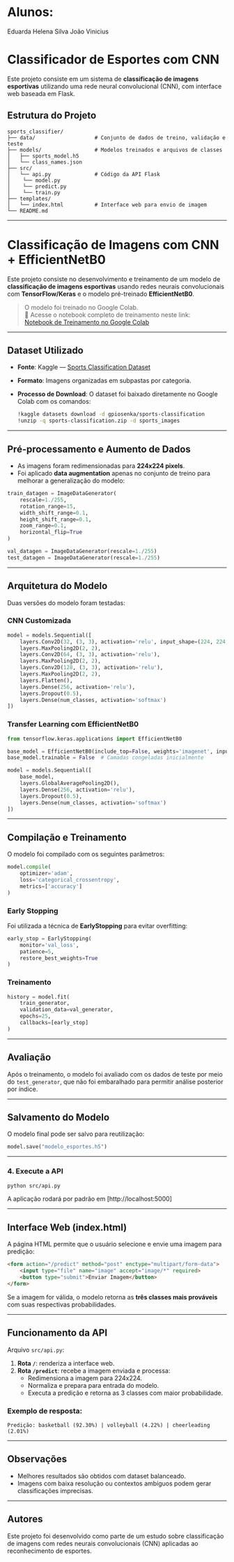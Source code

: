# Alunos: 
Eduarda Helena Silva 
João Vinicius 
# Classificador de Esportes com CNN

Este projeto consiste em um sistema de **classificação de imagens esportivas** utilizando uma rede neural convolucional (CNN), com interface web baseada em Flask.

## Estrutura do Projeto

```
sports_classifier/
├── data/                   # Conjunto de dados de treino, validação e teste
├── models/                 # Modelos treinados e arquivos de classes
│   ├── sports_model.h5
│   └── class_names.json
├── src/
│   └── api.py              # Código da API Flask
│    └── model.py 
│    └── predict.py
│    └── train.py 
├── templates/
│   └── index.html          # Interface web para envio de imagem
└── README.md
```

---

# Classificação de Imagens com CNN + EfficientNetB0

Este projeto consiste no desenvolvimento e treinamento de um modelo de **classificação de imagens esportivas** usando redes neurais convolucionais com **TensorFlow/Keras** e o modelo pré-treinado **EfficientNetB0**.

>  O modelo foi treinado no Google Colab.  
> 🔗 Acesse o notebook completo de treinamento neste link:  
> [Notebook de Treinamento no Google Colab](https://colab.research.google.com/drive/16l9TMhSuFyQUwHZ2kixeh_dhlo3fF_E-?usp=sharing)

---

## Dataset Utilizado

- **Fonte**: Kaggle — [Sports Classification Dataset](https://www.kaggle.com/datasets/gpiosenka/sports-classification)
- **Formato**: Imagens organizadas em subpastas por categoria.
- **Processo de Download**:
  O dataset foi baixado diretamente no Google Colab com os comandos:

  ```bash
  !kaggle datasets download -d gpiosenka/sports-classification
  !unzip -q sports-classification.zip -d sports_images
  ```

---

## Pré-processamento e Aumento de Dados

- As imagens foram redimensionadas para **224x224 pixels**.
- Foi aplicado **data augmentation** apenas no conjunto de treino para melhorar a generalização do modelo:

```python
train_datagen = ImageDataGenerator(
    rescale=1./255,
    rotation_range=15,
    width_shift_range=0.1,
    height_shift_range=0.1,
    zoom_range=0.1,
    horizontal_flip=True
)

val_datagen = ImageDataGenerator(rescale=1./255)
test_datagen = ImageDataGenerator(rescale=1./255)
```

---

## Arquitetura do Modelo

Duas versões do modelo foram testadas:

### CNN Customizada

```python
model = models.Sequential([
    layers.Conv2D(32, (3, 3), activation='relu', input_shape=(224, 224, 3)),
    layers.MaxPooling2D(2, 2),
    layers.Conv2D(64, (3, 3), activation='relu'),
    layers.MaxPooling2D(2, 2),
    layers.Conv2D(128, (3, 3), activation='relu'),
    layers.MaxPooling2D(2, 2),
    layers.Flatten(),
    layers.Dense(256, activation='relu'),
    layers.Dropout(0.5),
    layers.Dense(num_classes, activation='softmax')
])
```

### Transfer Learning com EfficientNetB0

```python
from tensorflow.keras.applications import EfficientNetB0

base_model = EfficientNetB0(include_top=False, weights='imagenet', input_shape=(224, 224, 3))
base_model.trainable = False  # Camadas congeladas inicialmente

model = models.Sequential([
    base_model,
    layers.GlobalAveragePooling2D(),
    layers.Dense(256, activation='relu'),
    layers.Dropout(0.5),
    layers.Dense(num_classes, activation='softmax')
])
```

---

## Compilação e Treinamento

O modelo foi compilado com os seguintes parâmetros:

```python
model.compile(
    optimizer='adam',
    loss='categorical_crossentropy',
    metrics=['accuracy']
)
```

### Early Stopping

Foi utilizada a técnica de **EarlyStopping** para evitar overfitting:

```python
early_stop = EarlyStopping(
    monitor='val_loss',
    patience=5,
    restore_best_weights=True
)
```

### Treinamento

```python
history = model.fit(
    train_generator,
    validation_data=val_generator,
    epochs=25,
    callbacks=[early_stop]
)
```

---

## Avaliação

Após o treinamento, o modelo foi avaliado com os dados de teste por meio do `test_generator`, que não foi embaralhado para permitir análise posterior por índice.

---

## Salvamento do Modelo

O modelo final pode ser salvo para reutilização:

```python
model.save("modelo_esportes.h5")
```

---

### 4. Execute a API

```bash
python src/api.py
```

A aplicação rodará por padrão em [http://localhost:5000]

---

## Interface Web (index.html)

A página HTML permite que o usuário selecione e envie uma imagem para predição:

```html
<form action="/predict" method="post" enctype="multipart/form-data">
    <input type="file" name="image" accept="image/*" required>
    <button type="submit">Enviar Imagem</button>
</form>
```

Se a imagem for válida, o modelo retorna as **três classes mais prováveis** com suas respectivas probabilidades.

---

## Funcionamento da API

Arquivo `src/api.py`:

1. **Rota `/`**: renderiza a interface web.
2. **Rota `/predict`**: recebe a imagem enviada e processa:
   - Redimensiona a imagem para 224x224.
   - Normaliza e prepara para entrada do modelo.
   - Executa a predição e retorna as 3 classes com maior probabilidade.

### Exemplo de resposta:

```
Predição: basketball (92.30%) | volleyball (4.22%) | cheerleading (2.01%)
```

---

## Observações

- Melhores resultados são obtidos com dataset balanceado.
- Imagens com baixa resolução ou contextos ambíguos podem gerar classificações imprecisas.

---
## Autores

Este projeto foi desenvolvido como parte de um estudo sobre classificação de imagens com redes neurais convolucionais (CNN) aplicadas ao reconhecimento de esportes.